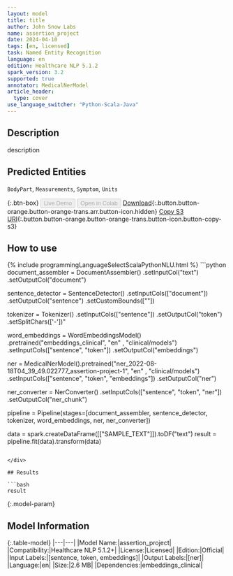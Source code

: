 ```yaml
---
layout: model
title: title
author: John Snow Labs
name: assertion_project
date: 2024-04-10
tags: [en, licensed]
task: Named Entity Recognition
language: en
edition: Healthcare NLP 5.1.2
spark_version: 3.2
supported: true
annotator: MedicalNerModel
article_header:
  type: cover
use_language_switcher: "Python-Scala-Java"
---
```


## Description

description

## Predicted Entities

`BodyPart`, `Measurements`, `Symptom`, `Units`

{:.btn-box}
<button class="button button-orange" disabled>Live Demo</button>
<button class="button button-orange" disabled>Open in Colab</button>
[Download](https://s3.amazonaws.com/auxdata.johnsnowlabs.com/clinical/models/assertion_project_en_5.1.2_3.2_1712748385270.zip){:.button.button-orange.button-orange-trans.arr.button-icon.hidden}
[Copy S3 URI](s3://auxdata.johnsnowlabs.com/clinical/models/assertion_project_en_5.1.2_3.2_1712748385270.zip){:.button.button-orange.button-orange-trans.button-icon.button-copy-s3}

## How to use



<div class="tabs-box" markdown="1">
{% include programmingLanguageSelectScalaPythonNLU.html %}
```python
document_assembler = DocumentAssembler()
			.setInputCol("text")
			.setOutputCol("document")

sentence_detector = SentenceDetector()
			.setInputCols(["document"])
			.setOutputCol("sentence")
			.setCustomBounds([""])

tokenizer = Tokenizer()
		.setInputCols(["sentence"])
		.setOutputCol(\"token\")
		.setSplitChars(['-'])"

word_embeddings = WordEmbeddingsModel()
			.pretrained("embeddings_clinical", "en" , "clinical/models")
			.setInputCols(["sentence", "token"])
			.setOutputCol("embeddings")

ner = MedicalNerModel().pretrained("ner_2022-08-18T04_39_49.022777_assertion-project-1", "en" , "clinical/models")
		.setInputCols(["sentence", "token", "embeddings"])
		.setOutputCol("ner")

ner_converter = NerConverter()
			.setInputCols(["sentence", "token", "ner"])
			.setOutputCol("ner_chunk")

pipeline = Pipeline(stages=[document_assembler,
			    sentence_detector,
			    tokenizer,
			    word_embeddings,
			    ner,
			    ner_converter])

data = spark.createDataFrame([["SAMPLE_TEXT"]]).toDF("text")
result = pipeline.fit(data).transform(data)
```

</div>

## Results

```bash
result
```

{:.model-param}
## Model Information

{:.table-model}
|---|---|
|Model Name:|assertion_project|
|Compatibility:|Healthcare NLP 5.1.2+|
|License:|Licensed|
|Edition:|Official|
|Input Labels:|[sentence, token, embeddings]|
|Output Labels:|[ner]|
|Language:|en|
|Size:|2.6 MB|
|Dependencies:|embeddings_clinical|